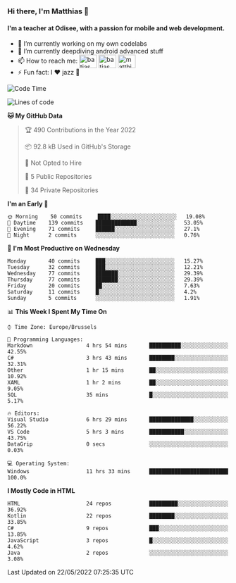 ### Hi there, I'm Matthias 👋

#### I'm a teacher at Odisee, with a passion for mobile and web development.

- 🔭 I’m currently working on my own codelabs
- 🌱 I’m currently deepdiving android advanced stuff
- 📫 How to reach me: <a href="https://dev.to/batjas" target="_blank"><img align="center" src="https://raw.githubusercontent.com/rahuldkjain/github-profile-readme-generator/master/src/images/icons/Social/devto.svg" alt="batjas" height="30" width="40" /></a>
<a href="https://twitter.com/batjas" target="_blank"><img align="center" src="https://raw.githubusercontent.com/rahuldkjain/github-profile-readme-generator/master/src/images/icons/Social/twitter.svg" alt="batjas" height="30" width="40" /></a>
<a href="https://linkedin.com/in/matthiasdruwé" target="_blank"><img align="center" src="https://raw.githubusercontent.com/rahuldkjain/github-profile-readme-generator/master/src/images/icons/Social/linked-in-alt.svg" alt="matthiasdruwé" height="30" width="40" /></a>
- ⚡ Fun fact: I ❤ jazz 🎷


<!--START_SECTION:waka-->
![Code Time](http://img.shields.io/badge/Code%20Time-284%20hrs%2047%20mins-blue)

![Lines of code](https://img.shields.io/badge/From%20Hello%20World%20I%27ve%20Written-218%20Thousand%20lines%20of%20code-blue)

**🐱 My GitHub Data** 

> 🏆 490 Contributions in the Year 2022
 > 
> 📦 92.8 kB Used in GitHub's Storage 
 > 
> 🚫 Not Opted to Hire
 > 
> 📜 5 Public Repositories 
 > 
> 🔑 34 Private Repositories  
 > 
**I'm an Early 🐤** 

```text
🌞 Morning    50 commits     ████░░░░░░░░░░░░░░░░░░░░░   19.08% 
🌆 Daytime    139 commits    █████████████░░░░░░░░░░░░   53.05% 
🌃 Evening    71 commits     ██████░░░░░░░░░░░░░░░░░░░   27.1% 
🌙 Night      2 commits      ░░░░░░░░░░░░░░░░░░░░░░░░░   0.76%

```
📅 **I'm Most Productive on Wednesday** 

```text
Monday       40 commits     ███░░░░░░░░░░░░░░░░░░░░░░   15.27% 
Tuesday      32 commits     ███░░░░░░░░░░░░░░░░░░░░░░   12.21% 
Wednesday    77 commits     ███████░░░░░░░░░░░░░░░░░░   29.39% 
Thursday     77 commits     ███████░░░░░░░░░░░░░░░░░░   29.39% 
Friday       20 commits     ██░░░░░░░░░░░░░░░░░░░░░░░   7.63% 
Saturday     11 commits     █░░░░░░░░░░░░░░░░░░░░░░░░   4.2% 
Sunday       5 commits      ░░░░░░░░░░░░░░░░░░░░░░░░░   1.91%

```


📊 **This Week I Spent My Time On** 

```text
⌚︎ Time Zone: Europe/Brussels

💬 Programming Languages: 
Markdown                 4 hrs 54 mins       ██████████░░░░░░░░░░░░░░░   42.55% 
C#                       3 hrs 43 mins       ████████░░░░░░░░░░░░░░░░░   32.31% 
Other                    1 hr 15 mins        ██░░░░░░░░░░░░░░░░░░░░░░░   10.92% 
XAML                     1 hr 2 mins         ██░░░░░░░░░░░░░░░░░░░░░░░   9.05% 
SQL                      35 mins             █░░░░░░░░░░░░░░░░░░░░░░░░   5.17%

🔥 Editors: 
Visual Studio            6 hrs 29 mins       ██████████████░░░░░░░░░░░   56.22% 
VS Code                  5 hrs 3 mins        ███████████░░░░░░░░░░░░░░   43.75% 
DataGrip                 0 secs              ░░░░░░░░░░░░░░░░░░░░░░░░░   0.03%

💻 Operating System: 
Windows                  11 hrs 33 mins      █████████████████████████   100.0%

```

**I Mostly Code in HTML** 

```text
HTML                     24 repos            █████████░░░░░░░░░░░░░░░░   36.92% 
Kotlin                   22 repos            ████████░░░░░░░░░░░░░░░░░   33.85% 
C#                       9 repos             ███░░░░░░░░░░░░░░░░░░░░░░   13.85% 
JavaScript               3 repos             █░░░░░░░░░░░░░░░░░░░░░░░░   4.62% 
Java                     2 repos             ░░░░░░░░░░░░░░░░░░░░░░░░░   3.08%

```



 Last Updated on 22/05/2022 07:25:35 UTC
<!--END_SECTION:waka-->
